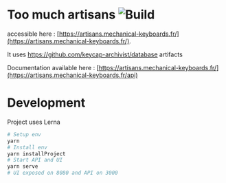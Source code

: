 # Too much artisans ![Build](https://github.com/zekth/too-much-artisans/workflows/Image%20Build/badge.svg?branch=master&event=push)

accessible here : [https://artisans.mechanical-keyboards.fr/](https://artisans.mechanical-keyboards.fr/).

It uses https://github.com/keycap-archivist/database artifacts

Documentation available here : [https://artisans.mechanical-keyboards.fr/](https://artisans.mechanical-keyboards.fr/api)

# Development

Project uses Lerna

```bash
# Setup env
yarn
# Install env
yarn installProject
# Start API and UI
yarn serve
# UI exposed on 8080 and API on 3000
```

